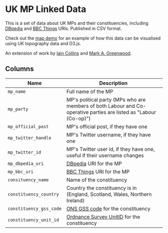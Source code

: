 # UK MP Linked Data

This is a set of data about UK MPs and their constituencies, including [DBpedia](http://dbpedia.org/) and [BBC Things](http://www.bbc.co.uk/things/) URIs. Published in CSV format.

Check out the [map demo](https://cdn.rawgit.com/BBC-News-Labs/mp-linked-data/eb8ad4217ee3a5682b7b747e91abaca0aeaad099/map-example/index.html) for an example of how this data can be visualised using UK topography data and D3.js.

An extension of work by [Iain Collins](https://gist.github.com/iaincollins/8c8e78e8a930c7ea4dce) and [Mark A. Greenwood](https://gist.github.com/greenwoodma/52aa0c1ff478db5ecdda).

## Columns

| Name | Description |
|------|-------------|
| `mp_name` | Full name of the MP |
| `mp_party` | MP's political party (MPs who are members of both Labour and Co-operative parties are listed as "Labour (Co-op)") |
| `mp_official_post` | MP's official post, if they have one |
| `mp_twitter_handle` | MP's Twitter username, if they have one |
| `mp_twitter_id` | MP's Twitter user id, if they have one, useful if their username changes |
| `mp_dbpedia_uri` | [DBpedia](http://dbpedia.org/) URI for the MP |
| `mp_bbc_uri` | [BBC Things](http://www.bbc.co.uk/things/) URI for the MP |
| `consituency_name` | Name of the constituency |
| `constituency_country` | Country the constituency is in (England, Scotland, Wales, Northern Ireland) |
| `constituency_gss_code` | [ONS GSS code](https://en.wikipedia.org/wiki/ONS_coding_system) for the constituency |
| `constituency_unit_id` | [Ordnance Survey UnitID](http://data.ordnancesurvey.co.uk/ontology/admingeo/hasUnitID) for the constituency |